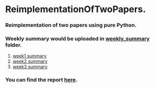 # ReimplementationOfTwoPapers. 

### Reimplementation of two papers using pure Python. 

### Weekly summary would be uploaded in [weekly_summary](./weekly_summary) folder.

 1. [week1 summary](./weekly_summary/week1.md)
 2. [week2 summary](./weekly_summary/week2.md)
 3. [week3 summary](./weekly_summary/week3.md)

### You can find the report [here](https://www.overleaf.com/2517778372tddfyvgyqwbd).
